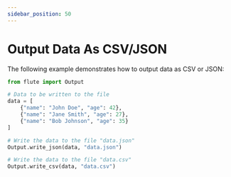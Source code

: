 ```yaml
---
sidebar_position: 50
---
```


# Output Data As CSV/JSON


The following example demonstrates how to output data as CSV or JSON:

```python 
from flute import Output

# Data to be written to the file
data = [
    {"name": "John Doe", "age": 42},
    {"name": "Jane Smith", "age": 27},
    {"name": "Bob Johnson", "age": 35}
]

# Write the data to the file "data.json"
Output.write_json(data, "data.json")

# Write the data to the file "data.csv"
Output.write_csv(data, "data.csv")
```